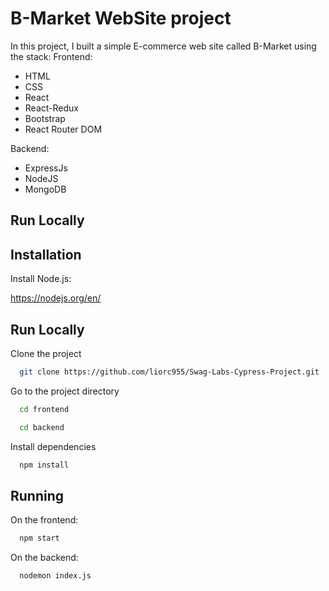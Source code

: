 
# B-Market WebSite project

In this project, I built a simple E-commerce web site called B-Market using the stack:
Frontend:
- HTML
- CSS
- React
- React-Redux
- Bootstrap
- React Router DOM

Backend:
- ExpressJs
- NodeJS
- MongoDB

## Run Locally

## Installation

Install Node.js:

https://nodejs.org/en/
    
## Run Locally

Clone the project

```bash
  git clone https://github.com/liorc955/Swag-Labs-Cypress-Project.git
```

Go to the project directory

```bash
  cd frontend
```

```bash
  cd backend
```

Install dependencies

```bash
  npm install
```

## Running

On the frontend:

```bash
  npm start
```

On the backend:

```bash
  nodemon index.js
```